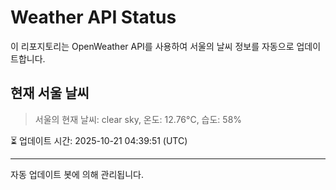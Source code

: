 
# Weather API Status

이 리포지토리는 OpenWeather API를 사용하여 서울의 날씨 정보를 자동으로 업데이트합니다.

## 현재 서울 날씨
> 서울의 현재 날씨: clear sky, 온도: 12.76°C, 습도: 58%

⏳ 업데이트 시간: 2025-10-21 04:39:51 (UTC)

---
자동 업데이트 봇에 의해 관리됩니다.
